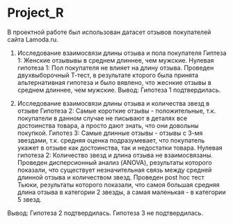 # Project_R

В проектной работе был использован датасет отзывов покупателей сайта Lamoda.ru.
1. Исследование взаимосвязи длины отзыва и пола покупателя
    Гиптеза 1: Женские отзывывы в среднем длиннее, чем мужские.
    Нулевая гипотеза 1: Пол покупателя не влияет на длину отзыва.
Проведен двухвыборочный Т-тест, в результате кторого была принята альтернативная гипотеза и было вявлено, что жеснкие отзывы в среднем длиннее, чем мужские.
Вывод: Гипотеза 1 подтвердилась.

2. Исследование взаимосвязи длины отзыва и количества звезд в отзыве
    Гипотеза 2: Самые короткие отзывы - положительные, т.к. покупатели в данном случае не писывают в деталях все достоинства товара, а просто дают знать, что они довольны покупкой.
    Гипотез 3: Самые длинные отзывы - отзывы с 3-мя звездами, т.к. средняя оценка подразумевает, что покупатель укажет в отзыве как достоинства, так и недостатки товара.
    Нулевая гипотеза 2: Количество звезд и длина отзыва не взаимосвязаны.
Проведен дисперсионный анализ (ANOVA), результаты которого показали, что существует незначительная связь между средней длинной отзыва и количеством звезд.
Проведен post hoc тест Тьюки, результаты которого показали, что самоя большая средняя длина отзыва в категории 2 звезды, а самая маленькая - в категории 5 звезд.

Вывод: Гипотеза 2 подтвердилась.
       Гипотеза 3 не подтвердилась.
